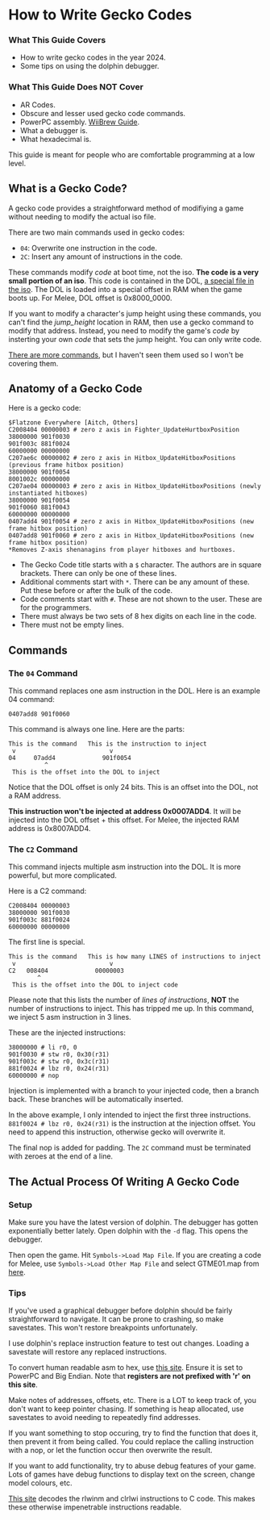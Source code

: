 # How to Write Gecko Codes

### What This Guide Covers
- How to write gecko codes in the year 2024. 
- Some tips on using the dolphin debugger.

### What This Guide Does NOT Cover
- AR Codes.
- Obscure and lesser used gecko code commands.
- PowerPC assembly. [WiiBrew Guide](https://wiibrew.org/wiki/Assembler_Tutorial).
- What a debugger is.
- What hexadecimal is.

This guide is meant for people who are comfortable programming at a low level.

## What is a Gecko Code?
A gecko code provides a straightforward method of modifiying a game without needing to modify the actual iso file.

There are two main commands used in gecko codes:
- `04`: Overwrite one instruction in the code.
- `2C`: Insert any amount of instructions in the code.

These commands modify *code* at boot time, not the iso. **The code is a very small portion of an iso**.
This code is contained in the DOL, [a special file in the iso](https://wiibrew.org/wiki/DOL).
The DOL is loaded into a special offset in RAM when the game boots up.
For Melee, DOL offset is 0x8000_0000.

If you want to modify a character's jump height using these commands, you can't find the *jump_height* location in RAM, 
then use a gecko command to modify that address.
Instead, you need to modify the game's *code* by insterting your own *code* that sets the jump height.
You can only write code.

[There are more commands](https://web.archive.org/web/20191001120524/https://www.geckocodes.org/index.php?arsenal=1),
but I haven't seen them used so I won't be covering them.

## Anatomy of a Gecko Code

Here is a gecko code:
```
$Flatzone Everywhere [Aitch, Others]
C2008404 00000003 # zero z axis in Fighter_UpdateHurtboxPosition
38000000 901f0030
901f003c 881f0024
60000000 00000000
C207ae6c 00000002 # zero z axis in Hitbox_UpdateHitboxPositions (previous frame hitbox position)
38000000 901f0054
8001002c 00000000
C207ae04 00000003 # zero z axis in Hitbox_UpdateHitboxPositions (newly instantiated hitboxes)
38000000 901f0054
901f0060 881f0043
60000000 00000000
0407add4 901f0054 # zero z axis in Hitbox_UpdateHitboxPositions (new frame hitbox position)
0407add8 901f0060 # zero z axis in Hitbox_UpdateHitboxPositions (new frame hitbox position)
*Removes Z-axis shenanagins from player hitboxes and hurtboxes.
```

- The Gecko Code title starts with a `$` character. The authors are in square brackets. There can only be one of these lines.
- Additional comments start with `*`. There can be any amount of these. Put these before or after the bulk of the code.
- Code comments start with `#`. These are not shown to the user. These are for the programmers.
- There must always be two sets of 8 hex digits on each line in the code.
- There must not be empty lines.

## Commands

### The `04` Command
This command replaces one asm instruction in the DOL.
Here is an example 04 command:
```
0407add8 901f0060
```

This command is always one line. Here are the parts:
```
This is the command   This is the instruction to inject
 v                          v
04     07add4             901f0054
          ^
 This is the offset into the DOL to inject
```

Notice that the DOL offset is only 24 bits. 
This is an offset into the DOL, not a RAM address.

**This instruction won't be injected at address 0x0007ADD4**.
It will be injected into the DOL offset + this offset.
For Melee, the injected RAM address is 0x8007ADD4.

### The `C2` Command
This command injects multiple asm instruction into the DOL.
It is more powerful, but more complicated.

Here is a C2 command:
```
C2008404 00000003
38000000 901f0030
901f003c 881f0024
60000000 00000000
```

The first line is special.
```
This is the command   This is how many LINES of instructions to inject
 v                          v
C2   008404             00000003
        ^
 This is the offset into the DOL to inject code
```
Please note that this lists the number of *lines of instructions*, **NOT** the number of instructions to inject.
This has tripped me up.
In this command, we inject 5 asm instruction in 3 lines.

These are the injected instructions:
```
38000000 # li r0, 0
901f0030 # stw r0, 0x30(r31)
901f003c # stw r0, 0x3c(r31)
881f0024 # lbz r0, 0x24(r31)
60000000 # nop
```

Injection is implemented with a branch to your injected code, then a branch back.
These branches will be automatically inserted.

In the above example, I only intended to inject the first three instructions.
`881f0024 # lbz r0, 0x24(r31)` is the instruction at the injection offset.
You need to append this instruction, otherwise gecko will overwrite it.

The final nop is added for padding.
The `2C` command must be terminated with zeroes at the end of a line.

## The Actual Process Of Writing A Gecko Code
### Setup
Make sure you have the latest version of dolphin. 
The debugger has gotten exponentially better lately.
Open dolphin with the `-d` flag. This opens the debugger.

Then open the game. Hit `Symbols->Load Map File`.
If you are creating a code for Melee, use `Symbols->Load Other Map File` and select GTME01.map from [here](https://github.com/AlexanderHarrison/TrainingMode-More).

### Tips
If you've used a graphical debugger before dolphin should be fairly straightforward to navigate.
It can be prone to crashing, so make savestates.
This won't restore breakpoints unfortunately.

I use dolphin's replace instruction feature to test out changes.
Loading a savestate will restore any replaced instructions.

To convert human readable asm to hex, use [this site](https://disasm.pro/).
Ensure it is set to PowerPC and Big Endian.
Note that **registers are not prefixed with 'r' on this site**.

Make notes of addresses, offsets, etc.
There is a LOT to keep track of, you don't want to keep pointer chasing.
If something is heap allocated, use savestates to avoid needing to repeatedly find addresses.

If you want something to stop occuring, try to find the function that does it,
then prevent it from being called. You could replace the calling instruction with a nop,
or let the function occur then overwrite the result.

If you want to add functionality, try to abuse debug features of your game.
Lots of games have debug functions to display text on the screen, change model colours, etc.

[This site](https://celestialamber.github.io/rlwinm-clrlwi-decoder/) decodes the rlwinm and clrlwi instructions to C code. 
This makes these otherwise impenetrable instructions readable.
